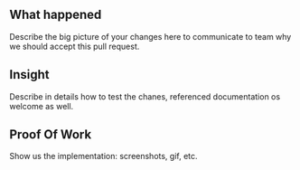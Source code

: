 ## What happened
Describe the big picture of your changes here to communicate to team why we should accept this pull request. 
 
 
## Insight
Describe in details how to test the chanes, referenced documentation os welcome as well.
 

## Proof Of Work
Show us the implementation: screenshots, gif, etc.
 
